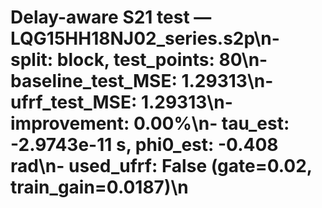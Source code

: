 # Delay-aware S21 test — LQG15HH18NJ02_series.s2p\n- split: block, test_points: 80\n- baseline_test_MSE: 1.29313\n- ufrf_test_MSE: 1.29313\n- improvement: 0.00%\n- tau_est: -2.9743e-11 s, phi0_est: -0.408 rad\n- used_ufrf: False (gate=0.02, train_gain=0.0187)\n
